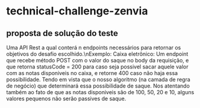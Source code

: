 # technical-challenge-zenvia

## proposta de solução do teste
Uma API Rest a qual conterá n endpoints necessários para retornar os objetivos do desafio escolhido.\nExemplo: 
        Caixa eletrônico: Um endpoint que recebe método POST com o valor do saque no body da requisição, e que retorna 
        statusCode = 200 para caso seja possivel sacar aquele valor com as notas disponiveis no caixa, e retorne 400 caso 
        não haja essa possibilidade. Tendo em vista que o nosso algoritmo (na camada de regra de negócio) que determinará
        essa possibilidade de saque. Nos atentando também ao fato de que as notas disponiveis são de 100, 50, 20 e 10, alguns
        valores pequenos não serão passives de saque.